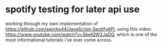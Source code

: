 # spotify testing for later api use

working through my own implementation of https://github.com/awicks44/JavaScript-SpotifyAPI, using this video: https://www.youtube.com/watch?v=SbelQW2JaDQ, which is one of the most informational tutorials i've ever come across.